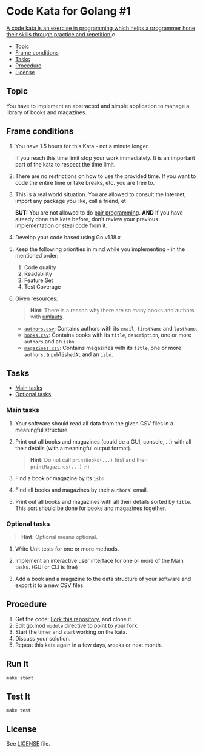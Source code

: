 # Code Kata for Golang #1

[A code kata is an exercise in programming which helps a programmer hone their skills through practice and repetition.](<https://en.wikipedia.org/wiki/Kata_(programming)>)c.

- [Topic](#topic)
- [Frame conditions](#frame-conditions)
- [Tasks](#tasks)
- [Procedure](#procedure)
- [License](#license)

## Topic

You have to implement an abstracted and simple application to manage a library of books and magazines.

## Frame conditions

1. You have 1.5 hours for this Kata - not a minute longer.

   If you reach this time limit stop your work immediately.
   It is an important part of the kata to respect the time limit.

2. There are no restrictions on how to use the provided time.
   If you want to code the entire time or take breaks, etc. you are free to.

3. This is a real world situation. You are allowed to consult the Internet, import any package you like, call a friend, et

   **BUT:** You are not allowed to do [pair programming](https://en.wikipedia.org/wiki/Pair_programming).
   **AND** If you have already done this kata before, don't review your previous implementation or steal code from it.

4. Develop your code based using Go v1.18.x

5. Keep the following priorities in mind while you implementing - in the mentioned order:

   1. Code quality
   2. Readability
   3. Feature Set
   4. Test Coverage

6. Given resources:

   > **Hint:** There is a reason why there are so many books and authors with [umlauts](https://en.wikipedia.org/wiki/Germanic_umlaut).

   - [`authors.csv`](resources/authors.csv): Contains authors with its `email`, `firstName` and `lastName`.
   - [`books.csv`](resources/books.csv): Contains books with its `title`, `description`, one or more `authors` and an `isbn`.
   - [`magazines.csv`](resources/magazines.csv): Contains magazines with its `title`, one or more `authors`, a `publishedAt` and an `isbn`.

## Tasks

- [Main tasks](#main-tasks)
- [Optional tasks](#optional-tasks)

### Main tasks

1. Your software should read all data from the given CSV files in a meaningful structure.

2. Print out all books and magazines (could be a GUI, console, …) with all their details (with a meaningful output format).

   > **Hint**: Do not call `printBooks(...)` first and then `printMagazines(...)` ;-)

3. Find a book or magazine by its `isbn`.

4. Find all books and magazines by their `authors`’ email.

5. Print out all books and magazines with all their details sorted by `title`.
   This sort should be done for books and magazines together.

### Optional tasks

> **Hint:** Optional means optional.

1. Write Unit tests for one or more methods.

2. Implement an interactive user interface for one or more of the Main tasks. (GUI or CLI is fine)

3. Add a book and a magazine to the data structure of your software and export it to a new CSV files.

## Procedure

1. Get the code: [Fork this repository](https://github.com/fathom5/code-kata-1/fork), and clone it.
2. Edit go.mod `module` directive to point to your fork.
3. Start the timer and start working on the kata.
4. Discuss your solution.
5. Repeat this kata again in a few days, weeks or next month.

## Run It

    make start

## Test It

    make test

## License

See [LICENSE](LICENSE) file.
